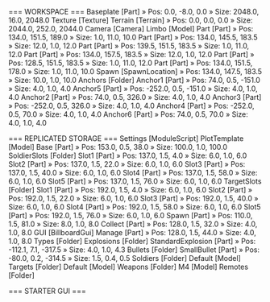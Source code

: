 === WORKSPACE ===
Baseplate [Part]
  » Pos: 0.0, -8.0, 0.0
  » Size: 2048.0, 16.0, 2048.0
  Texture [Texture]
Terrain [Terrain]
  » Pos: 0.0, 0.0, 0.0
  » Size: 2044.0, 252.0, 2044.0
Camera [Camera]
Limbo [Model]
  Part [Part]
    » Pos: 134.0, 151.5, 189.0
    » Size: 1.0, 11.0, 10.0
  Part [Part]
    » Pos: 134.0, 145.5, 183.5
    » Size: 12.0, 1.0, 12.0
  Part [Part]
    » Pos: 139.5, 151.5, 183.5
    » Size: 1.0, 11.0, 12.0
  Part [Part]
    » Pos: 134.0, 157.5, 183.5
    » Size: 12.0, 1.0, 12.0
  Part [Part]
    » Pos: 128.5, 151.5, 183.5
    » Size: 1.0, 11.0, 12.0
  Part [Part]
    » Pos: 134.0, 151.5, 178.0
    » Size: 1.0, 11.0, 10.0
  Spawn [SpawnLocation]
    » Pos: 134.0, 147.5, 183.5
    » Size: 10.0, 1.0, 10.0
Anchors [Folder]
  Anchor1 [Part]
    » Pos: 74.0, 0.5, -151.0
    » Size: 4.0, 1.0, 4.0
  Anchor5 [Part]
    » Pos: -252.0, 0.5, -151.0
    » Size: 4.0, 1.0, 4.0
  Anchor2 [Part]
    » Pos: 74.0, 0.5, 326.0
    » Size: 4.0, 1.0, 4.0
  Anchor3 [Part]
    » Pos: -252.0, 0.5, 326.0
    » Size: 4.0, 1.0, 4.0
  Anchor4 [Part]
    » Pos: -252.0, 0.5, 70.0
    » Size: 4.0, 1.0, 4.0
  Anchor6 [Part]
    » Pos: 74.0, 0.5, 70.0
    » Size: 4.0, 1.0, 4.0

=== REPLICATED STORAGE ===
Settings [ModuleScript]
PlotTemplate [Model]
  Base [Part]
    » Pos: 153.0, 0.5, 38.0
    » Size: 100.0, 1.0, 100.0
  SoldierSlots [Folder]
    Slot1 [Part]
      » Pos: 137.0, 1.5, 4.0
      » Size: 6.0, 1.0, 6.0
    Slot2 [Part]
      » Pos: 137.0, 1.5, 22.0
      » Size: 6.0, 1.0, 6.0
    Slot3 [Part]
      » Pos: 137.0, 1.5, 40.0
      » Size: 6.0, 1.0, 6.0
    Slot4 [Part]
      » Pos: 137.0, 1.5, 58.0
      » Size: 6.0, 1.0, 6.0
    Slot5 [Part]
      » Pos: 137.0, 1.5, 76.0
      » Size: 6.0, 1.0, 6.0
  TargetSlots [Folder]
    Slot1 [Part]
      » Pos: 192.0, 1.5, 4.0
      » Size: 6.0, 1.0, 6.0
    Slot2 [Part]
      » Pos: 192.0, 1.5, 22.0
      » Size: 6.0, 1.0, 6.0
    Slot3 [Part]
      » Pos: 192.0, 1.5, 40.0
      » Size: 6.0, 1.0, 6.0
    Slot4 [Part]
      » Pos: 192.0, 1.5, 58.0
      » Size: 6.0, 1.0, 6.0
    Slot5 [Part]
      » Pos: 192.0, 1.5, 76.0
      » Size: 6.0, 1.0, 6.0
  Spawn [Part]
    » Pos: 110.0, 1.5, 81.0
    » Size: 8.0, 1.0, 8.0
  Collect [Part]
    » Pos: 128.0, 1.5, 32.0
    » Size: 4.0, 1.0, 8.0
    GUI [BillboardGui]
  Manage [Part]
    » Pos: 128.0, 1.5, 44.0
    » Size: 4.0, 1.0, 8.0
Types [Folder]
  Explosions [Folder]
    StandardExplosion [Part]
      » Pos: -112.1, 7.1, -317.5
      » Size: 4.0, 1.0, 4.3
  Bullets [Folder]
    SmallBullet [Part]
      » Pos: -80.0, 0.2, -314.5
      » Size: 1.5, 0.4, 0.5
  Soldiers [Folder]
    Default [Model]
  Targets [Folder]
    Default [Model]
  Weapons [Folder]
    M4 [Model]
Remotes [Folder]

=== STARTER GUI ===